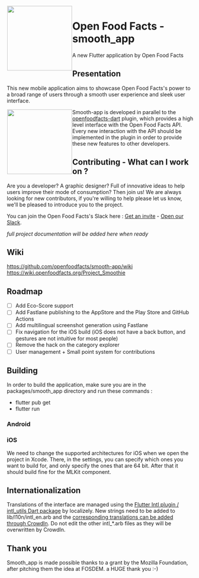 <img height='175' src="https://static.openfoodfacts.org/images/svg/openfoodfacts-logo-en.svg" align="left" hspace="1" vspace="1">

# Open Food Facts - smooth_app

A new Flutter application by Open Food Facts

## Presentation

This new mobile application aims to showcase Open Food Facts's power to a broad range of users through a smooth user experience and sleek user interface.

<img height='175' src="https://fr.blog.openfoodfacts.org/images/smoothie2.jpg" align="left" hspace="1" vspace="1">

Smooth-app is developed in parallel to the [openfoodfacts-dart](https://github.com/openfoodfacts/openfoodfacts-dart) plugin, which provides a high level interface with the Open Food Facts API.
Every new interaction with the API should be implemented in the plugin in order to provide these new features to other developers.

## Contributing - What can I work on ?

Are you a developer? A graphic designer? Full of innovative ideas to help users improve their mode of consumption? Then join us!
We are always looking for new contributors, if you're willing to help please let us know, we'll be pleased to introduce you to the project.

You can join the Open Food Facts's Slack here : [Get an invite](https://slack.openfoodfacts.org) - [Open our Slack](https://openfoodfacts.slack.com).

*full project documentation will be added here when ready*

## Wiki 
https://github.com/openfoodfacts/smooth-app/wiki
https://wiki.openfoodfacts.org/Project_Smoothie

## Roadmap
- [ ] Add Eco-Score support
- [ ] Add Fastlane publishing to the AppStore and the Play Store and GitHub Actions
- [ ] Add multilingual screenshot generation using Fastlane
- [ ] Fix navigation for the iOS build (iOS does not have a back button, and gestures are not intuitive for most people)
- [ ] Remove the hack on the category explorer
- [ ] User management + Small point system for contributions

## Building

In order to build the application, make sure you are in the packages/smooth_app directory and run these commands :
 - flutter pub get
 - flutter run
 
### Android
### iOS
We need to change the supported architectures for iOS when we open the project in Xcode. There, in the settings, you can specify which ones you want to build for, and only specify the ones that are 64 bit. After that it should build fine for the MLKit component.

## Internationalization

Translations of the interface are managed using the [Flutter Intl plugin / intl_utils Dart package](https://github.com/localizely/flutter-intl-plugin-sample-app) by localizely.
New strings need to be added to lib/l10n/intl_en.arb and the [corresponding translations can be added through CrowdIn](https://translate.openfoodfacts.org/translate/openfoodfacts/1322). Do not edit the other intl_*.arb files as they will be overwritten by CrowdIn.

## Thank you
Smooth_app is made possible thanks to a grant by the Mozilla Foundation, after pitching them the idea at FOSDEM. a HUGE thank you :-) 
